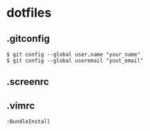 # dotfiles

## .gitconfig
``` shell
$ git config --global user.name "your_name"
$ git config --global useremail "yout_email"
```

## .screenrc

## .vimrc
```
:BundleInstall
```

